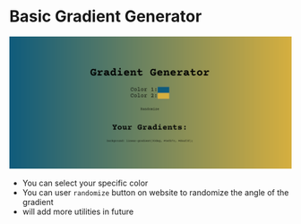 # Basic Gradient Generator

![Alt text](image.png)

-   You can select your specific color
-   You can user `randomize` button on website to randomize the angle of the gradient
-   will add more utilities in future
